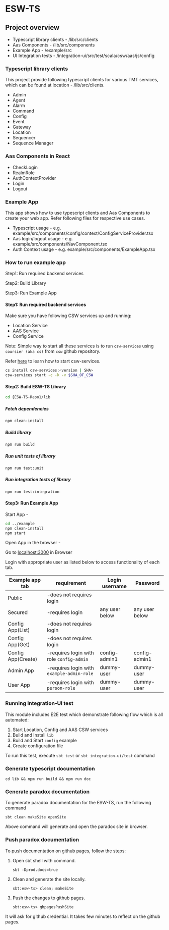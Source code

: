 # ESW-TS

## Project overview

* Typescript library clients - /lib/src/clients
* Aas Components - /lib/src/components
* Example App - /example/src
* UI Integration tests - /integration-ui/src/test/scala/csw/aas/js/config

### Typescript library clients

This project provide following typescript clients for various TMT services, which can be found at location - /lib/src/clients.

* Admin
* Agent
* Alarm
* Command
* Config
* Event
* Gateway
* Location
* Sequencer
* Sequence Manager

### Aas Components in React

* CheckLogin
* RealmRole
* AuthContextProvider
* Login
* Logout

### Example App

This app shows how to use typescript clients and Aas Components to create your web app. Refer following files for respective use cases.

* Typescript usage - e.g. example/src/components/config/context/ConfigServiceProvider.tsx
* Aas login/logout usage - e.g. example/src/components/NavComponent.tsx
* Auth Context usage - e.g. example/src/components/ExampleApp.tsx

### How to run example app

Step1: Run required backend services

Step2: Build Library

Step3: Run Example App

#### Step1: Run required backend services

Make sure you have following CSW services up and running:

* Location Service
* AAS Service
* Config Service

Note: Simple way to start all these services is to run `csw-services` using `coursier (aka cs)` from `csw` github repository.

Refer [here](http://tmtsoftware.github.io/csw/3.0.1/apps/cswservices.html) to learn how to start csw-services.

```bash
cs install csw-services:<version | SHA>
csw-services start -c -k -v $SHA_OF_CSW
```

#### Step2: Build ESW-TS Library

```bash
cd {ESW-TS-Repo}/lib
```

##### Fetch dependencies

```bash
npm clean-install
```

##### Build library

```bash
npm run build
```

##### Run unit tests of library

```bash
npm run test:unit
```

##### Run integration tests of library

```bash
npm run test:integration
```

#### Step3: Run Example App

Start App -

```bash
cd ../example
npm clean-install
npm start
```

Open App in the browser -

Go to [localhost:3000](http://localhost:3000) in Browser

Login with appropriate user as listed below to access functionality of each tab.

| Example app tab  | requirement                               | Login username  |  Password        |
| ---------------  | ---------------------------------------   | ------          |  ------          |
| Public           | -does not requires login                  |                 |                  |
| Secured          | -requires login                           | any user below  |  any user below  |
| Config App(List) | -does not requires login                  |                 |                  |
| Config App(Get)  | -does not requires login                  |                 |                  |
| Config App(Create)| -requires login with role `config-admin` | config-admin1   | config-admin1    |
| Admin App        | -requires login with `example-admin-role` | dummy-user      | dummy-user       |
| User App         | -requires login with `person-role`        | dummy-user      | dummy-user       |

### Running Integration-UI test

This module includes E2E test which demonstrate following flow which is all automated:

1. Start Location, Config and AAS CSW services
2. Build and Install `lib`
3. Build and Start `config` example
4. Create configuration file

To run this test, execute `sbt test` or `sbt integration-ui/test` command

### Generate typescript documentation

  `cd lib && npm run build && npm run doc`

### Generate paradox documentation

To generate paradox documentation for the ESW-TS, run the following command

  `sbt clean makeSite openSite`

Above command will generate and open the paradox site in browser.

### Push paradox documentation

To push documentation on github pages, follow the steps:

1. Open sbt shell with command.

    `sbt -Dprod.docs=true`

2. Clean and generate the site locally.

    `sbt:esw-ts> clean; makeSite`

3. Push the changes to github pages.

    `sbt:esw-ts> ghpagesPushSite`

It will ask for github credential. It takes few minutes to reflect on the github pages.

